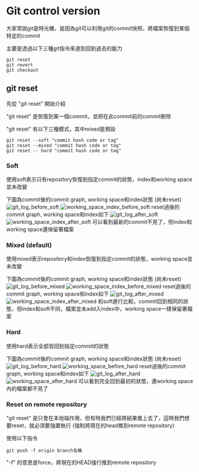 # Git control version
大家常說git是時光機，是因為git可以利用git的commit快照，將檔案恢復到某個特定的commit

主要是透過以下三種git指令來達到回到過去的能力
```
git reset
git revert
git checkout
```

## git reset
先從 "git reset" 開始介紹

"git reset" 是恢復到某一個commit，並把在此commit前的commit刪除

"git reset" 有以下三種模式，其中mixed是預設
```
git reset --soft "commit hash code or tag"
git reset --mixed "commit hash code or tag"
git reset -- hard "commit hash code or tag"
```

### Soft
使用soft表示只有repository恢復到指定commit的狀態，index和working space並未改變

下圖為commit後的commit graph, working space和index狀態 (尚未reset)
![git_log_before_soft](git_log_before_soft.png)
![working_space_index_before_soft](working_space_index_before_soft.png)
reset過後的commit graph, working space和index如下
![git_log_after_soft](git_log_after_soft.png)
![working_space_index_after_soft](working_space_index_after_soft.png)
可以看到最新的commit不見了，但index和working space還保留著檔案

### Mixed (default)
使用mixed表示repository和index恢復到指定commit的狀態，working space並未改變

下圖為commit後的commit graph, working space和index狀態 (尚未reset)
![git_log_before_mixed](git_log_before_mixed.png)
![working_space_index_before_mixed](working_space_index_before_mixed.png)
reset過後的commit graph, working space和index如下
![git_log_after_mixed](git_log_after_mixed.png)
![working_space_index_after_mixed](working_space_index_after_mixed.png)
和soft進行比較，commit回到相同的狀態，但index和soft不同，檔案並未add入index中，working space一樣保留著檔案

### Hard
使用hard表示全部皆回到指定commit的狀態

下圖為commit後的commit graph, working space和index狀態 (尚未reset)
![git_log_before_hard](git_log_before_hard.png)
![working_space_before_hard](working_space_before_hard.png)
reset過後的commit graph, working space和index如下
![git_log_after_hard](git_log_after_hard.png)
![working_space_after_hard](working_space_after_hard.png)
可以看到完全回到最初的狀態，連working space內的檔案都不見了

### Reset on remote repository
"git reset" 是只會在本地端作用，但有時我們已經將結果推上去了，這時我們想要reset，就必須要強置執行 (強制將現在的head推到remote repository)

使用以下指令
```
git push -f origin branch名稱
```
"-f" 的意思是force，將現在的HEAD強行推到remote repository
